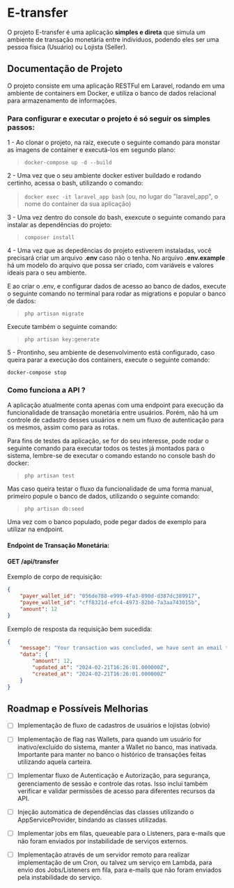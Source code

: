 # E-transfer
O projeto E-transfer é uma aplicação **simples e direta** que simula um ambiente de transação monetária entre indivíduos, podendo eles ser uma pessoa física (Usuário) ou Lojista (Seller).

## Documentação de Projeto
O projeto consiste em uma aplicação RESTFul em Laravel, rodando em uma ambiente de containers em Docker, e utiliza o banco de dados relacional para armazenamento de informações.

### Para configurar e executar o projeto é só seguir os simples passos:
1 - Ao clonar o projeto, na raiz, execute o seguinte comando para monstar as imagens de container e executá-los em segundo plano: 
    
> ```docker-compose up -d --build```

2 - Uma vez que o seu ambiente docker estiver buildado e rodando certinho, acessa o bash, utilizando o comando: 

> ```docker exec -it laravel_app bash``` (ou, no lugar do "laravel_app", o nome do container da sua aplicação)

3 - Uma vez dentro do console do bash, exexcute o seguinte comando para instalar as dependências do projeto: 

> ```composer install```

4 - Uma vez que as depedências do projeto estiverem instaladas, você precisará criar um arquivo **.env** caso não o tenha. No arquivo **.env.example** há um modelo do arquivo que possa ser criado, com variáveis e valores ideais para o seu ambiente. 

E ao criar o .env, e configurar dados de acesso ao banco de dados, execute o seguinte comando no terminal para rodar as migrations e popular o banco de dados: 

>```php artisan migrate```

Execute também o seguinte comando:

> ```php artisan key:generate```

5 - Prontinho, seu ambiente de desenvolvimento está configurado, caso queira parar a execução dos containers, execute o seguinte comando:

```docker-compose stop```

### Como funciona a API ?
A aplicação atualmente conta apenas com uma endpoint para execução da funcionalidade de transação monetária entre usuários. Porém, não há um controle de cadastro desses usuários e nem um fluxo de autenticação para os mesmos, assim como para as rotas.

Para fins de testes da aplicação, se for do seu interesse, pode rodar o seguinte comando para executar todos os testes já montados para o sistema, lembre-se de executar o comando estando no console bash do docker: 

> ```php artisan test```

Mas caso queira testar o fluxo da funcionalidade de uma forma manual, primeiro popule o banco de dados, utilizando o seguinte comando:

>```php artisan db:seed```

Uma vez com o banco populado, pode pegar dados de exemplo para utilizar na endpoint.

#### Endpoint de Transação Monetária:
#### GET /api/transfer

Exemplo de corpo de requisição: 
```json
{
	"payer_wallet_id": "056de788-e999-4fa3-890d-d387dc389917",
	"payee_wallet_id": "cff8321d-efc4-4973-82b0-7a3aa743015b",
	"amount": 12
}
```

Exemplo de resposta da requisição bem sucedida: 
```json
{
	"message": "Your transaction was concluded, we have sent an email to the payee.",
	"data": {
		"amount": 12,
		"updated_at": "2024-02-21T16:26:01.000000Z",
		"created_at": "2024-02-21T16:26:01.000000Z"
	}
}
```

## Roadmap e Possíveis Melhorias


- [ ] Implementação de fluxo de cadastros de usuários e lojistas (obvio)

- [ ] Implementação de flag nas Wallets, para quando um usuário for inativo/excluído do sistema, manter a Wallet no banco, mas inativada. Importante para manter no banco o histórico de transações feitas utilizando aquela carteira.

- [ ] Implementar fluxo de Autenticação e Autorização, para segurança, gerenciamento de sessão e controle das rotas. Isso inclui também verificar e validar permissões de acesso para diferentes recursos da API.

- [ ] Injeção automatica de dependências das classes utilizando o AppServiceProvider,
bindando as classes utilizadas.

- [ ] Implementar jobs em filas, queueable para o Listeners, para e-mails que não foram enviados por instabilidade de serviços externos.

- [ ] Implementação através de um servidor remoto para realizar implementação de um Cron, ou talvez um serviço em Lambda, para envio dos Jobs/Listeners em fila, para e-mails que não foram enviados pela instabilidade do serviço.

